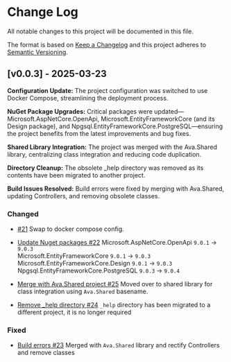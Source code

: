 
# Change Log
All notable changes to this project will be documented in this file.
 
The format is based on [Keep a Changelog](http://keepachangelog.com/)
and this project adheres to [Semantic Versioning](http://semver.org/).
 
## [v0.0.3] - 2025-03-23
 
**Configuration Update:** The project configuration was switched to use Docker Compose, streamlining the deployment process.

**NuGet Package Upgrades:** Critical packages were updated—Microsoft.AspNetCore.OpenApi, Microsoft.EntityFrameworkCore (and its Design package), and Npgsql.EntityFrameworkCore.PostgreSQL—ensuring the project benefits from the latest improvements and bug fixes.

**Shared Library Integration:** The project was merged with the Ava.Shared library, centralizing class integration and reducing code duplication.

**Directory Cleanup:** The obsolete _help directory was removed as its contents have been migrated to another project.

**Build Issues Resolved:** Build errors were fixed by merging with Ava.Shared, updating Controllers, and removing obsolete classes.
 
### Changed

- [#21](https://github.com/repasscloud/Ava.API/issues/21)
  Swap to docker compose config.

- [Update Nuget packages #22](https://github.com/repasscloud/Ava.API/issues/22)
  Microsoft.AspNetCore.OpenApi `9.0.1` -> `9.0.3`  
  Microsoft.EntityFrameworkCore `9.0.1` -> `9.0.3`  
  Microsoft.EntityFrameworkCore.Design `9.0.1` -> `9.0.3`
  Npgsql.EntityFrameworkCore.PostgreSQL `9.0.3` -> `9.0.4`

- [Merge with Ava.Shared project #25](https://github.com/repasscloud/Ava.API/issues/25)
  Moved over to shared library for class integration using `Ava.Shared` basename.

- [Remove _help directory #24](https://github.com/repasscloud/Ava.API/issues/24)
  `_help` directory has been migrated to a different project, it is no longer required

### Fixed

- [Build errors #23](https://github.com/repasscloud/Ava.API/issues/23)
  Merged with `Ava.Shared` library and rectify Controllers and remove classes
